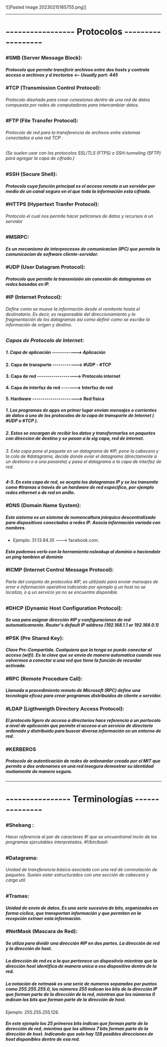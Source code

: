 ![[Pasted image 20230215165755.png]]

---

# ----------------- Protocolos ------------------

### #SMB (Server Message Block):

##### Protocolo que permite transferir archivos entre dos hosts y controla acceso a archivos y d irectorios <-- Usually port: 445



### #TCP (Transmission Control Protocol):
 
###### Protocolo diseñado para crear conexiones dentro de una red de datos compuesta por redes de computadoras para intercambiar datos.



### #FTP (File Transfer Protocol):

###### Protocolo de red para la transferencia de archivos entre sistemas conectados a una red TCP .
###### (Se suelen usar con los protocolos SSL/TLS (FTPS) o SSH-tunneling (SFTP) para agregar la capa de cifrado.)



### #SSH (Secure Shell):

##### Protocolo cuya función principal es el acceso remoto a un servidor por medio de un canal seguro en el que toda la información esta cifrada.



### #HTTPS (Hypertext Tranfer Protocol):

###### Protocolo el cual nos permite hacer peticiones de datos y recursos a un servidor



### #MSRPC:

##### Es un mecanismo de interprocesos de comunicacion (IPC) que permite la comunicacion de software cliente-servidor.



### #UDP (User Datagram Protocol):

##### Protocolo que permite la transmisión sin conexión de datagramas en redes basadas en IP.



### #IP (Internet Protocol):

###### Define como se mueve la información desde el remitente hasta el destinatario. Es decir, es responsable del direccionamiento y la fragmentación de los datagramas asi como definir como se escribe la información de origen y destino.

### *Capas de  Protocolo de Internet:*

##### 1. Capa de aplicación  ------------> Aplicación
#### 2. Capa de transporte ------------> #UDP - #TCP
#### 3. Capa de red -------------------> Protocolo internet
#### 4. Capa de interfaz de red -------> Interfaz de red
#### 5. Hardware ----------------------> Red fisica

##### 1. Los programas de apps en primer lugar envian mensajes o corrientes de datos a uno de los protocolos de la capa de transporte de Internet                  ( #UDP o #TCP ). 

##### 2. Estos se encargan de recibir los datos y transformarlos en paquetes con direccion de destino y se pasan a la sig capa, red de internet.

###### 3. Esta capa pone el paquete en un datagrama de #IP, pone la cabecera y la cola de #datagrama, decide donde eviar el datagrama (directamente a un destiono o a una pasarela) y pasa el datagrama a la capa de interfaz de red.

##### 4-5. En esta capa de red, se acepta los datagramas IP y se los transmite como #tramas a través de un hardware de red especifico, por ejemplo redes ethernet o de red en anillo.



### #DNS (Domain Name System):

##### Este sistema es un sistema de nomencaltura jrárquico descentralizado para dispositivos conectados a redes IP. Asocia información variada con nombres. 
- Ejemplo:  31.13.94.35 ---> facebook.com.
##### Esto podemos verlo con la herramienta nslookup al dominio o haciendole un ping tambien al dominio



### #ICMP (Internet Control Message Protocol):

###### Parte del conjunto de protocolos #IP, es utilizado para enviar mensajes de error e información operativa indicando por ejemplo q un host no se localiza, o q un servicio ya no se encuentra disponible.



### #DHCP (Dynamic Host Configuration Protocol):

##### Se usa para asignar dirección #IP y configuraciones de red automaticamente. Router's default IP address (192.168.1.1 or 192.168.0.1)



### #PSK (Pre Shared Key):

##### Clave Pre-Compartida. Cualquiera que la tenga se puede conectar al acceso (wifi). Es la clave que se envia de manera automatica cuando nos volvermos a conectar a una red que tiene la función de recordar activada.



### #RPC (Remote Procedure Call):

##### Llamada a procedimiento remoto de Microsoft (RPC) define una tecnología eficaz para crear programas distribuidos de cliente o servidor.



### #LDAP (Ligthweigth Directory Access Protocol):

##### El protocolo ligero de acceso a directorios hace referencia a un portocolo a nivel de aplicación que permite el acceso a un servicio de directorio ordenado y distribuido para buscar diversa información en un entorno de red.



### #KERBEROS

##### Protocolo de autenticación de redes de ordenardor creado por el MIT que permite a dos ordenaroes en una red insegura demostrar su identidad mutiamente de manera segura. 



----
# ---------------- Terminologías ---------------

### #Shebang : 

###### Hacer referencia al par de caracteres #! que se encuentranal inciio de los programas ejecutables interpretados. #!/bin/bash



### #Datagrama:

###### Unidad de transferencia básica asociada con una red de conmutación de paquetes. Suelen estar estructurados con una sección de cabecera y carga util.



### #Tramas:

##### Unidad de envío de datos. Es una serie sucesiva de bits, organizados en forma cíclica, que transportan información y que permiten en la recepción extraer esta información.



### #NetMask (Mascara de Red):

##### Se utliza para dividir una dirección #IP en dos partes. La dirección de red y la dirección de host.
##### La dirección de red es a la que pertenece un dispositvio mientras que la dirección host identifica de manera unica a ese dispositivo dentro de la red.

##### La notación de netmask es una serie de numeros separados por puntos como 255.255.255.0, los números 255 indican los bits de la dirección IP que forman parte de la dirección de la red, mientras que los números 0 indican los bits que forman parte de la dirección de host.

Ejemplo: 255.255.255.128. 

##### En este ejemplo los 25 primeros bits indican que forman parte de la derección de red, mientras que los ultimos 7 bits forman parte de la dirección de host. Indicando que solo hay 128 posibles direcciones de host disponibles dentro de esa red.